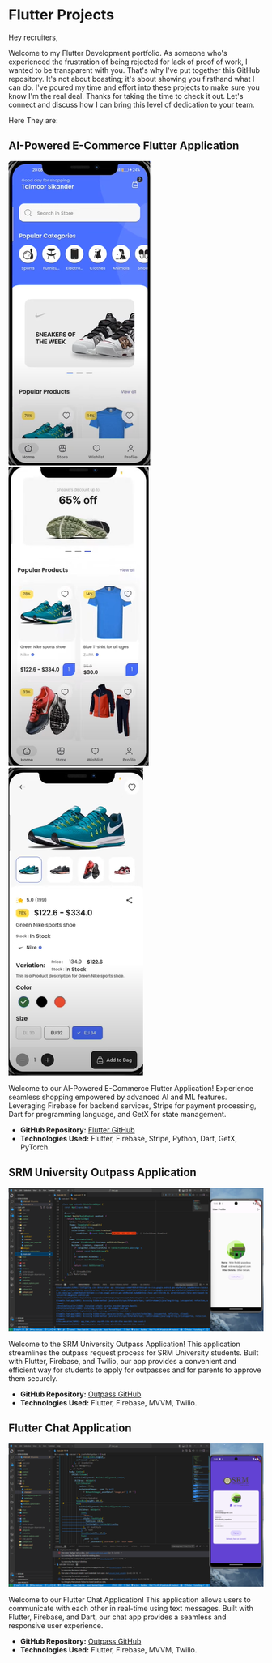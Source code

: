 # Flutter Projects

Hey recruiters,

Welcome to my Flutter Development portfolio. As someone who's experienced the frustration of being rejected for lack of proof of work, I wanted to be transparent with you. That's why I've put together this GitHub repository. It's not about boasting; it's about showing you firsthand what I can do. I've poured my time and effort into these projects to make sure you know I'm the real deal. Thanks for taking the time to check it out. Let's connect and discuss how I can bring this level of dedication to your team.

Here They are:

## AI-Powered E-Commerce Flutter Application

![HackDev](https://github.com/sathwikcodes/Dynamic_Flutter/blob/main/Screenshot%20(215).png) ![HackDev](https://github.com/sathwikcodes/Dynamic_Flutter/blob/main/Screenshot%20(216).png) ![HackDev](https://github.com/sathwikcodes/Dynamic_Flutter/blob/main/Screenshot%20(217).png)

Welcome to our AI-Powered E-Commerce Flutter Application! Experience seamless shopping empowered by advanced AI and ML features. Leveraging Firebase for backend services, Stripe for payment processing, Dart for programming language, and GetX for state management.

- **GitHub Repository:** [Flutter GitHub](https://github.com/sathwikcodes/Dynamic_Flutter)
- **Technologies Used:** Flutter, Firebase, Stripe, Python, Dart, GetX, PyTorch.

## SRM University Outpass Application

![AI-Doc](https://github.com/sathwikcodes/Outpass-srm/blob/main/Screenshot%20(36).png)

Welcome to the SRM University Outpass Application! This application streamlines the outpass request process for SRM University students. Built with Flutter, Firebase, and Twilio, our app provides a convenient and efficient way for students to apply for outpasses and for parents to approve them securely.

- **GitHub Repository:** [Outpass GitHub](https://github.com/sathwikcodes/Outpass-srm)
- **Technologies Used:** Flutter, Firebase, MVVM, Twilio.

## Flutter Chat Application

![Similarity API](https://github.com/sathwikcodes/chat_app/blob/main/Screenshot%20(35).png)

Welcome to our Flutter Chat Application! This application allows users to communicate with each other in real-time using text messages. Built with Flutter, Firebase, and Dart, our chat app provides a seamless and responsive user experience.

- **GitHub Repository:** [Outpass GitHub](https://github.com/sathwikcodes/chat_app)
- **Technologies Used:** Flutter, Firebase, MVVM, Twilio.


